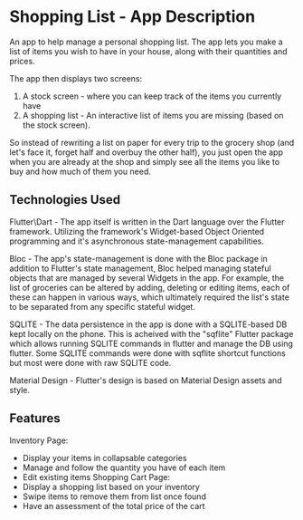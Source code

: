 # Shopping List - App Description

An app to help manage a personal shopping list. 
The app lets you make a list of items you wish to have in your house, along with their quantities and prices.

The app then displays two screens:
1. A stock screen - where you can keep track of the items you currently have
2. A shopping list - An interactive list of items you are missing (based on the stock screen).

So instead of rewriting a list on paper for every trip to the grocery shop (and let's face it, forget half and overbuy the other half),
you just open the app when you are already at the shop and simply see all the items you like to buy and how much of them you need.

## Technologies Used

Flutter\Dart - The app itself is written in the Dart language over the Flutter framework. Utilizing the framework's Widget-based Object Oriented programming and it's asynchronous state-management capabilities.

Bloc - The app's state-management is done with the Bloc package in addition to Flutter's state management, Bloc helped managing stateful objects that are managed by several Widgets in the app. For example, the list of groceries can be altered by adding, deleting or editing items, each of these can happen in various ways, which ultimately required the list's state to be separated from any specific stateful widget.

SQLITE - The data persistence in the app is done with a SQLITE-based DB kept locally on the phone. This is acheived with the "sqflite" Flutter package which allows running SQLITE commands in flutter and manage the DB using flutter. Some SQLITE commands were done with sqflite shortcut functions but most were done with raw SQLITE code.

Material Design - Flutter's design is based on Material Design assets and style.

## Features

Inventory Page:
 - Display your items in collapsable categories
 - Manage and follow the quantity you have of each item
 - Edit existing items
Shopping Cart Page:
 - Display a shopping list based on your inventory
 - Swipe items to remove them from list once found
 - Have an assessment of the total price of the cart
